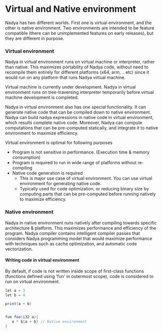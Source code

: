 # Virtual and Native environment

Nadya has two different worlds. First one is virtual environment, and the other is native environment.
Two environments are intended to be feature compatible (there can be unimplemented features on early releases), but
they are different in purpose.

### Virtual environment

Nadya in virtual environment runs on virtual machine or interpreter, rather than native. This maximizes portability of 
Nadya code, without need to recompile them entirely for different platforms (x64, arm, .. etc) since it would run on any 
platform that runs Nadya virtual machine.

<note> Virtual machine is currently under development. 
Nadya in virtual environment runs on tree-traversing interpreter temporarily before virtual machine development is completed. </note>

Nadya in virtual environment also has one special functionality.
It can generate native code that can be compiled down to native environment. Nadya can build nadya expressions in native code in 
virtual environment, which results complete native code. Moreover, Nadya can compute computations that can be 
pre-computed statically, and integrate it to native environment to maximize efficiency. 

Virtual environment is optimal for following purposes

* Program is not sensitive in performance. (Execution time & memory consumption)
* Program is required to run in wide range of platforms without re-compiling
* Native code generation is required
  * This is major use case of virtual environment. You can use virtual environment for generating native code. 
  * Typically used for code optimization, or reducing binary size by computing parts that can be pre-computed before running natively to maximize efficiency.


### Native environment

Nadya in native environment runs natively after compiling towards specific architecture & platform. This maximizes performance
and efficiency of the program. Nadya compiler contains intelligent compiler passes that considers Nadya programming model that would
maximize performance with techniques such as cache optimization, and automatic code vectorization.


#### Writing code in virtual environment

By default, if code is not written inside scope of first-class functions (functions defined using 'fun' in outermost scope),
code is considered to run on virtual environment.

```c#
let a = 3
let b = 4

print(a + b)


fun foo(i32 a){
   a * ${a + b} // Native environment
}
 
```
